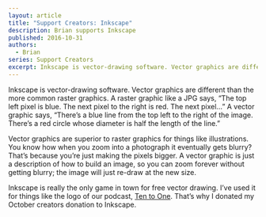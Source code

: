 ```yaml
---
layout: article
title: "Support Creators: Inkscape"
description: Brian supports Inkscape
published: 2016-10-31
authors:
  - Brian
series: Support Creators
excerpt: Inkscape is vec­tor-draw­ing soft­ware. Vec­tor graph­ics are dif­fer­ent than the more com­mon raster graph­ics.
---
```

Inkscape is vector-drawing software. Vector graphics are different than the more common raster graphics. A raster graphic like a JPG says, “The top left pixel is blue. The next pixel to the right is red. The next pixel…” A vector graphic says, “There’s a blue line from the top left to the right of the image. There’s a red circle whose diameter is half the length of the line.”

Vector graphics are superior to raster graphics for things like illustrations. You know how when you zoom into a photograph it eventually gets blurry? That’s because you’re just making the pixels bigger. A vector graphic is just a description of how to build an image, so you can zoom forever without getting blurry; the image will just re-draw at the new size.

Inkscape is really the only game in town for free vector drawing. I’ve used it for things like the logo of our podcast, [Ten to One](http://tto.koser.us). That’s why I donated my October creators donation to Inkscape.